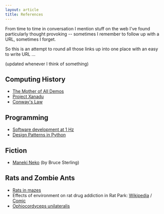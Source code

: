 ```yaml
---
layout: article
title: References
---
```


From time to time in conversation I mention stuff on the web I've
found particularly thought provoking --
sometimes I remember to follow up with a URL, sometimes I forget.

So this is an attempt to round all those links up into one place
with an easy to write URL ...

(updated whenever I think of something)


## Computing History

* [The Mother of All Demos](https://en.wikipedia.org/wiki/The_Mother_of_All_Demos)
* [Project Xanadu](https://en.wikipedia.org/wiki/Project_Xanadu)
* [Conway's Law](http://www.melconway.com/Home/Conways_Law.html)


## Programming

* [Software development at 1 Hz](https://hackernoon.com/software-development-at-1-hz-5530bb58fc0e)
* [Design Patterns in Python](http://norvig.com/design-patterns/)


## Fiction

* [Maneki Neko](http://www.lightspeedmagazine.com/fiction/maneki-neko/) (by Bruce Sterling)


## Rats and Zombie Ants

* [Rats in mazes](https://www.realclearscience.com/blog/2014/02/the_rat_experiment_you_dont_know_about_but_should.html)
* Effects of environment on rat drug addiction in Rat Park: [Wikipedia](https://en.wikipedia.org/wiki/Rat_Park) / [Comic](http://www.stuartmcmillen.com/comic/rat-park/)
* [Ophiocordyceps unilateralis](https://www.theatlantic.com/science/archive/2017/11/how-the-zombie-fungus-takes-over-ants-bodies-to-control-their-minds/545864/)

